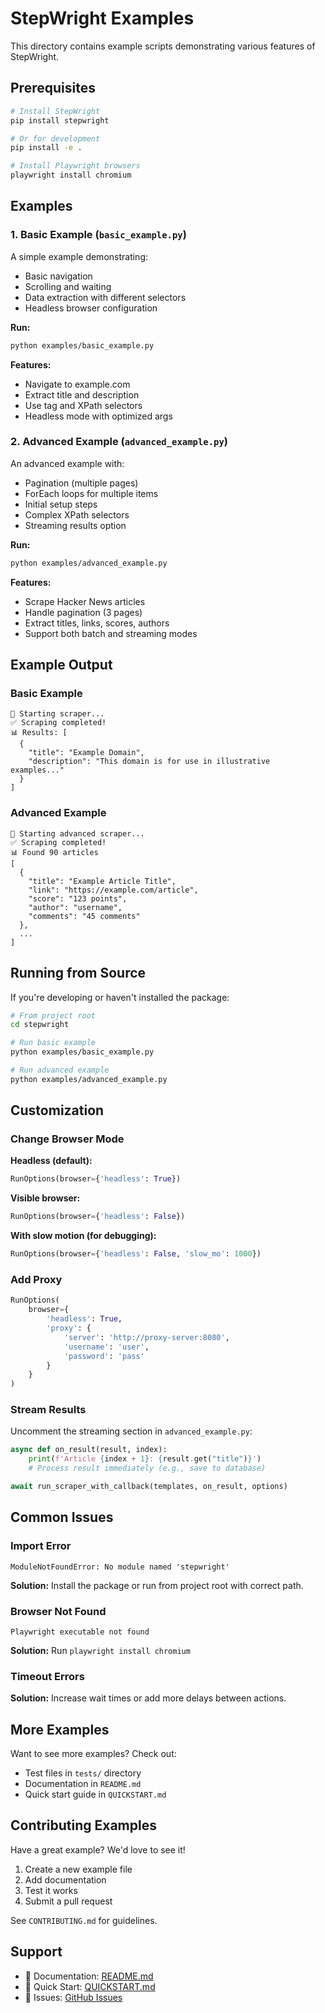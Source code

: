 # StepWright Examples

This directory contains example scripts demonstrating various features of StepWright.

## Prerequisites

```bash
# Install StepWright
pip install stepwright

# Or for development
pip install -e .

# Install Playwright browsers
playwright install chromium
```

## Examples

### 1. Basic Example (`basic_example.py`)

A simple example demonstrating:
- Basic navigation
- Scrolling and waiting
- Data extraction with different selectors
- Headless browser configuration

**Run:**
```bash
python examples/basic_example.py
```

**Features:**
- Navigate to example.com
- Extract title and description
- Use tag and XPath selectors
- Headless mode with optimized args

### 2. Advanced Example (`advanced_example.py`)

An advanced example with:
- Pagination (multiple pages)
- ForEach loops for multiple items
- Initial setup steps
- Complex XPath selectors
- Streaming results option

**Run:**
```bash
python examples/advanced_example.py
```

**Features:**
- Scrape Hacker News articles
- Handle pagination (3 pages)
- Extract titles, links, scores, authors
- Support both batch and streaming modes

## Example Output

### Basic Example
```
🚀 Starting scraper...
✅ Scraping completed!
📊 Results: [
  {
    "title": "Example Domain",
    "description": "This domain is for use in illustrative examples..."
  }
]
```

### Advanced Example
```
🚀 Starting advanced scraper...
✅ Scraping completed!
📊 Found 90 articles
[
  {
    "title": "Example Article Title",
    "link": "https://example.com/article",
    "score": "123 points",
    "author": "username",
    "comments": "45 comments"
  },
  ...
]
```

## Running from Source

If you're developing or haven't installed the package:

```bash
# From project root
cd stepwright

# Run basic example
python examples/basic_example.py

# Run advanced example
python examples/advanced_example.py
```

## Customization

### Change Browser Mode

**Headless (default):**
```python
RunOptions(browser={'headless': True})
```

**Visible browser:**
```python
RunOptions(browser={'headless': False})
```

**With slow motion (for debugging):**
```python
RunOptions(browser={'headless': False, 'slow_mo': 1000})
```

### Add Proxy

```python
RunOptions(
    browser={
        'headless': True,
        'proxy': {
            'server': 'http://proxy-server:8080',
            'username': 'user',
            'password': 'pass'
        }
    }
)
```

### Stream Results

Uncomment the streaming section in `advanced_example.py`:

```python
async def on_result(result, index):
    print(f'Article {index + 1}: {result.get("title")}')
    # Process result immediately (e.g., save to database)

await run_scraper_with_callback(templates, on_result, options)
```

## Common Issues

### Import Error
```
ModuleNotFoundError: No module named 'stepwright'
```
**Solution:** Install the package or run from project root with correct path.

### Browser Not Found
```
Playwright executable not found
```
**Solution:** Run `playwright install chromium`

### Timeout Errors
**Solution:** Increase wait times or add more delays between actions.

## More Examples

Want to see more examples? Check out:
- Test files in `tests/` directory
- Documentation in `README.md`
- Quick start guide in `QUICKSTART.md`

## Contributing Examples

Have a great example? We'd love to see it!
1. Create a new example file
2. Add documentation
3. Test it works
4. Submit a pull request

See `CONTRIBUTING.md` for guidelines.

## Support

- 📖 Documentation: [README.md](../README.md)
- 🚀 Quick Start: [QUICKSTART.md](../QUICKSTART.md)
- 🐛 Issues: [GitHub Issues](https://github.com/lablnet/stepwright/issues)

